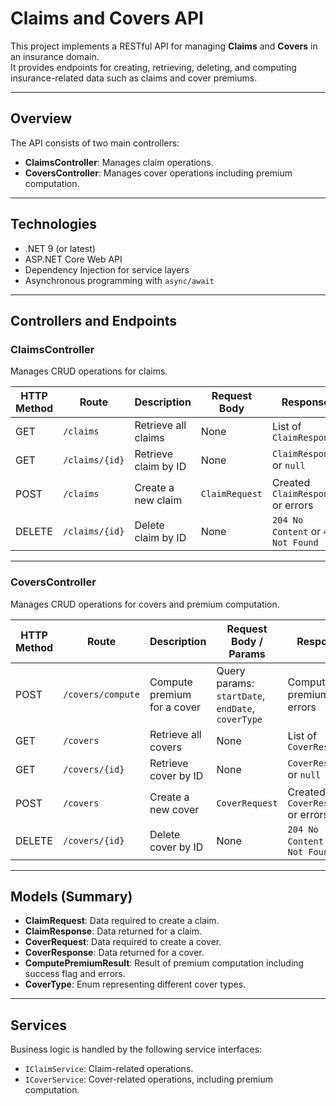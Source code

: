 # Claims and Covers API

This project implements a RESTful API for managing **Claims** and **Covers** in an insurance domain.  
It provides endpoints for creating, retrieving, deleting, and computing insurance-related data such as claims and cover premiums.

---

## Overview

The API consists of two main controllers:

- **ClaimsController**: Manages claim operations.
- **CoversController**: Manages cover operations including premium computation.

---

## Technologies

- .NET 9 (or latest)
- ASP.NET Core Web API
- Dependency Injection for service layers
- Asynchronous programming with `async/await`

---

## Controllers and Endpoints

### ClaimsController

Manages CRUD operations for claims.

| HTTP Method | Route           | Description            | Request Body    | Response                            |
|-------------|-----------------|------------------------|-----------------|-----------------------------------|
| GET         | `/claims`       | Retrieve all claims     | None            | List of `ClaimResponse`            |
| GET         | `/claims/{id}`  | Retrieve claim by ID    | None            | `ClaimResponse` or `null`          |
| POST        | `/claims`       | Create a new claim      | `ClaimRequest`  | Created `ClaimResponse` or errors  |
| DELETE      | `/claims/{id}`  | Delete claim by ID      | None            | `204 No Content` or `404 Not Found`|

---

### CoversController

Manages CRUD operations for covers and premium computation.

| HTTP Method | Route                 | Description                | Request Body / Params                       | Response                             |
|-------------|-----------------------|----------------------------|--------------------------------------------|------------------------------------|
| POST        | `/covers/compute`     | Compute premium for a cover| Query params: `startDate`, `endDate`, `coverType` | Computed premium or errors          |
| GET         | `/covers`             | Retrieve all covers         | None                                       | List of `CoverResponse`             |
| GET         | `/covers/{id}`        | Retrieve cover by ID        | None                                       | `CoverResponse` or `null`           |
| POST        | `/covers`             | Create a new cover          | `CoverRequest`                             | Created `CoverResponse` or errors   |
| DELETE      | `/covers/{id}`        | Delete cover by ID          | None                                       | `204 No Content` or `404 Not Found`|

---

## Models (Summary)

- **ClaimRequest**: Data required to create a claim.
- **ClaimResponse**: Data returned for a claim.
- **CoverRequest**: Data required to create a cover.
- **CoverResponse**: Data returned for a cover.
- **ComputePremiumResult**: Result of premium computation including success flag and errors.
- **CoverType**: Enum representing different cover types.

---

## Services

Business logic is handled by the following service interfaces:

- `IClaimService`: Claim-related operations.
- `ICoverService`: Cover-related operations, including premium computation.
